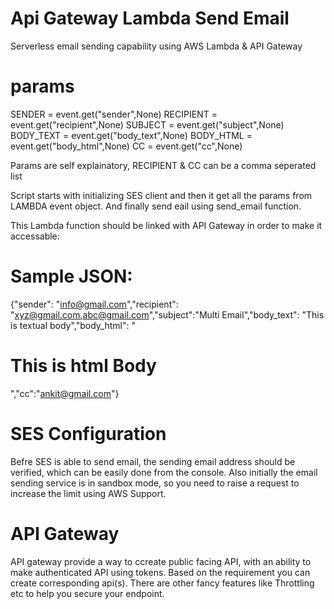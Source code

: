 # Api Gateway Lambda Send Email
Serverless email sending capability using AWS Lambda &amp; API Gateway

# params
SENDER    = event.get("sender",None) 
RECIPIENT = event.get("recipient",None)
SUBJECT   = event.get("subject",None) 
BODY_TEXT = event.get("body_text",None) 
BODY_HTML = event.get("body_html",None) 
CC        = event.get("cc",None)

Params are self explainatory, RECIPIENT & CC can be a comma seperated list 

Script starts with initializing SES client and then it get all the params from LAMBDA event object. And finally send eail using send_email function.

This Lambda function should be linked with API Gateway in order to make it accessable:

# Sample JSON:  
{"sender": "info@gmail.com","recipient": "xyz@gmail.com,abc@gmail.com","subject":"Multi Email","body_text": "This is textual body","body_html": "<h1>This is html Body</h1>","cc":"ankit@gmail.com"}

# SES Configuration
Befre SES is able to send email, the sending email address should be verified, which can be easily done from the console. Also initially the email sending service is in sandbox mode, so you need to raise a request to increase the limit using AWS Support.

# API Gateway
API gateway provide a way to ccreate public facing API, with an ability to make authenticated API using tokens. Based on the requirement you can create corresponding api(s). There are other fancy features like Throttling etc to help you secure your endpoint.

